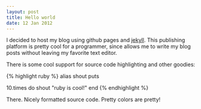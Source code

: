 ```yaml
---
layout: post
title: Hello world
date: 12 Jan 2012
---
```

I decided to host my blog using github pages and
[jekyll](https://github.com/mojombo/jekyll). This publishing platform is pretty cool for a programmer, since allows me to write my blog posts without leaving my favorite text editor.

There is some cool support for source code highlighting and other goodies:

{% highlight ruby %}
  alias shout puts

  10.times do
    shout "ruby is cool!"
  end
{% endhighlight %}

There. Nicely formatted source code. Pretty colors are pretty!